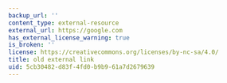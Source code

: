 ```yaml
---
backup_url: ''
content_type: external-resource
external_url: https://google.com
has_external_license_warning: true
is_broken: ''
license: https://creativecommons.org/licenses/by-nc-sa/4.0/
title: old external link
uid: 5cb30482-d83f-4fd0-b9b9-61a7d2679639
---
```

